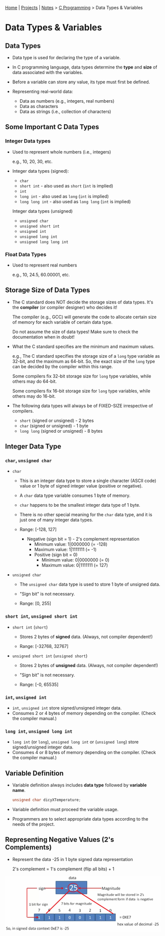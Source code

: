 [Home](../../) | [Projects](../../projects) | [Notes](../) > <a href="./">C Programming</a> > Data Types & Variables

# Data Types & Variables



## Data Types

* Data type is used for declaring the type of a variable.
* In C programming language, data types determine the **type** and **size** of data associated with the variables.
* Before a variable can store any value, its type must first be defined.

* Representing real-world data:
  * Data as numbers (e.g., integers, real numbers)
  * Data as characters
  * Data as strings (i.e., collection of characters)



## Some Important C Data Types

### Integer Data types

* Used to represent whole numbers (i.e., integers)

  e.g., 10, 20, 30, etc.

* Integer data types (signed):

  * `char`
  * `short int` - also used as `short` (`int` is implied)
  * `int`
  * `long int` - also used as `long` (`int` is implied)
  * `long long int` - also used as `long long` (`int` is implied)

  Integer data types (unsigned)

  * `unsigned char`
  * `unsigned short int`
  * `unsigned int`
  * `unsigned long int`
  * `unsigned long long int`

### Float Data Types

* Used to represent real numbers

  e.g., 10, 24.5, 60.00001, etc.



## Storage Size of Data Types

* The C standard does NOT decide the storage sizes of data types. It's the **compiler** (or compiler designer) who decides it!

  The compiler (e.g., GCC) will generate the code to allocate certain size of memory for each variable of certain data type.

  Do not assume the size of data types! Make sure to check the documentation when in doubt!

* What the C standard specifies are the minimum and maximum values.

  e.g., The C standard specifies the storage size of a `long` type variable as 32-bit, and the maximum as 64-bit. So, the exact size of the `long` type can be decided by the compiler within this range.

  Some compilers fix 32-bit storage size for `long` type variables, while others may do 64-bit. 

  Some compilers fix 16-bit storage size for `long` type variables, while others may do 16-bit. 

* The following data types will always be of FIXED-SIZE irrespective of compilers.

  * `short` (signed or unsigned) - 2 bytes
  * `char` (signed or unsigned) - 1 byte
  * `long long` (signed or unsigned) - 8 bytes



## Integer Data Type

### `char`, `unsigned char`

* `char`

  * This is an integer data type to store a single character (ASCII code) value or 1 byte of signed integer value (positive or negative).

  * A `char` data type variable consumes 1 byte of memory.

  * `char` happens to be the smallest integer data type of 1 byte.

  * There is no other special meaning for the `char` data type, and it is just one of many integer data types.

  * Range: [-128, 127] 
    * Negative (sign bit = 1) - 2's complement representation
      * Minimum value: 1|0000000 (= -128)
      * Maximum value: 1|1111111 (= -1)
      * Positive (sign bit = 0)
        * Minimum value: 0|0000000 (= 0)
        * Maximum value: 0|1111111 (= 127)


* `unsigned char`

  * The `unsigned char` data type is used to store 1 byte of unsigned data.

  * "Sign bit" is not necessary.

  * Range: [0, 255]


### `short int`, `unsigned short int`

* `short int` (`short`)

  * Stores 2 bytes of **signed** data. (Always, not compiler dependent!)

  * Range: [-32768, 32767]

* `unsigned short int` (`unsigned short`)

  * Stores 2 bytes of **unsigned** data. (Always, not compiler dependent!)

  * "Sign bit" is not necessary.

  * Range: [-0, 65535]

### `int`, `unsigned int`

* `int`, `unsigned int` store signed/unsigned integer data.
* Consumes 2 or 4 bytes of memory depending on the compiler. (Check the compiler manual.)

### `long int`, `unsigned long int`

* `long int` (or `long`), `unsigned long int` or (`unsigned long`) store signed/unsigned integer data.
* Consumes 4 or 8 bytes of memory depending on the compiler. (Check the compiler manual.)



## Variable Definition

* Variable definition always includes **data type** followed by **variable name**.

  ```c
  unsigned char dicyXTemperature;
  ```

* Variable definition must proceed the variable usage.

* Programmers are to select appropriate data types according to the needs of the project.



## Representing Negative Values (2's Complements)

* Represent the data -25 in 1 byte signed data representation

  2's complement = 1's complement (flip all bits) + 1



<img src="./img/2s-complement.png" alt="2s-complement" width="800">
